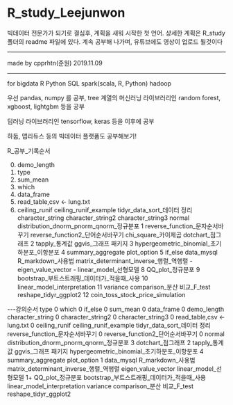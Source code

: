 # R_study_Leejunwon
빅데이터 전문가가 되기로 결심후, 계획을 새워 시작한 첫 언어. 상세한 계획은 R_study폴더의 readme 파일에 있다. 계속 공부해 나가며, 유튜브에도 영상이 업로드 될것이다

***
made by cpprhtn(준원)
2019.11.09
***

for bigdata
R
Python
SQL
spark(scala, R, Python)
hadoop


우선 pandas, numpy 를 공부, tree 계열의 머신러닝 라이브러리인 random forest, xgboost, lightgbm 등을 공부

딥러닝 라이브러리인 tensorflow, keras 등을 이후에 공부

하둡, 맵리듀스 등의 빅데이터 플랫폼도 공부해보기!




R_공부_기록순서

0. demo_length
1. type
2. sum_mean
3. which
4. data_frame
5. read_table,csv <- lung.txt
6. ceiling_runif
ceiling_runif_example
tidyr_data_sort_데이터 정리
character_string
character_string2
character_string3
normal distribution_dnorm_pnorm_qnorm_정규분포  1
reverse_function_문자순서바꾸기
reverse_function2_단어순서바꾸기
chi_square_카이제곱
dotchart_점그래프                               2
tapply_통계값
ggvis_그래프 패키지                              3
hypergeometric_binomial_초기하분포_이항분포        4
summary_aggregate
plot_option                                   5
if_else
data_mysql
R_markdown_사용법
matrix_determinant_inverse_행렬_역행렬          -
eigen_value_vector                            -
linear_model_선형모델                           8
QQ_plot_정규분포                                9
bootstrap_부트스트래핑_데이터가_적을때_사용            10
linear_model_interpretation                   11
variance comparison_분산 비교_F_test
reshape_tidyr_ggplot2                         12
coin_toss_stock_price_simulation


---강의순서
type 0
which 0
if_else 0
sum_mean 0
data_frame 0
demo_length
character_string 0
character_string2 0
character_string3 0
read_table,csv <- lung.txt 0
ceiling_runif
ceiling_runif_example
tidyr_data_sort_데이터 정리
reverse_function_문자순서바꾸기 0
reverse_function2_단어순서바꾸기 0
normal distribution_dnorm_pnorm_qnorm_정규분포        3
dotchart_점그래프                                     2
tapply_통계값
ggvis_그래프 패키지
hypergeometric_binomial_초기하분포_이항분포              4
summary_aggregate
plot_option                                         1
data_mysql
R_markdown_사용법
matrix_determinant_inverse_행렬_역행렬
eigen_value_vector
linear_model_선형모델                                  1+
QQ_plot_정규분포
bootstrap_부트스트래핑_데이터가_적을때_사용
linear_model_interpretation
variance comparison_분산 비교_F_test
reshape_tidyr_ggplot2
